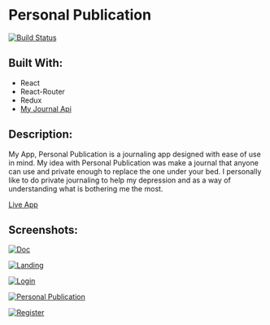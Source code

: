 # Personal Publication

[![Build Status](https://travis-ci.org/KKJZ/Journal_React.svg?branch=master)](https://travis-ci.org/KKJZ/Journal_React)

<h2>Built With:</h2>
<ul>
  <li>React</li>
  <li>React-Router</li>
  <li>Redux</li>
  <li><a href="https://github.com/KKJZ/Journal_Backend">My Journal Api </a></li>
</ul>
<h2>Description:</h2>
<p>My App, Personal Publication is a journaling app designed with ease of use in mind.
My idea with Personal Publication was make a journal that anyone can use and private enough to replace the one under your bed.
I personally like to do private journaling to help my depression and as a way of understanding what is bothering me the most.</p>

<a href="https://personalpublication.herokuapp.com/">Live App</a>

## Screenshots:

<a href="https://ibb.co/iEH4A0"><img src="https://preview.ibb.co/dywaHf/Doc.jpg" alt="Doc" border="0"></a>


<a href="https://ibb.co/nDicV0"><img src="https://preview.ibb.co/buht3L/Landing.jpg" alt="Landing" border="0"></a>


<a href="https://ibb.co/kBZ6OL"><img src="https://preview.ibb.co/dskD3L/Login.jpg" alt="Login" border="0"></a>


<a href="https://ibb.co/DCnhPLF"><img src="https://i.ibb.co/QNGL7XV/Untitled.jpg" alt="Personal Publication" border="0"></a>


<a href="https://ibb.co/nfOpcf"><img src="https://preview.ibb.co/hvtBq0/Register.jpg" alt="Register" border="0"></a>
